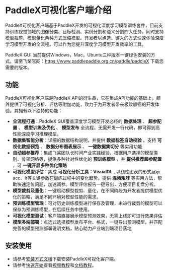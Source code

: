 # PaddleX可视化客户端介绍

PaddleX可视化客户端基于PaddleX开发的可视化深度学习模型训练套件，目前支持训练视觉领域的图像分类、目标检测、实例分割和语义分割四大任务，同时支持模型裁剪、模型量化两种方式压缩模型。开发者以点选、键入的方式快速体验深度学习模型开发的全流程。可以作为您提升深度学习模型开发效率的工具。

PaddleX GUI 当前提供Windows，Mac，Ubuntu三种版本一键绿色安装的方式。请至飞桨官网：https://www.paddlepaddle.org.cn/paddle/paddleX 下载您需要的版本。

## 功能
PaddleX可视化客户端是PaddleX API的衍生品，它在集成API功能的基础上，额外提供了可视化分析、评估等附加功能，致力于为开发者带来极致顺畅的开发体验。其拥有以下独特的功能：
- **全流程打通**：PaddleX GUI覆盖深度学习模型开发必经的 **数据处理** 、 **超参配置** 、 **模型训练及优化** 、 **模型发布** 全流程，无需开发一行代码，即可得到高性能深度学习推理模型。
- **数据集智能分析**：详细的数据结构说明，并提供 **数据标签自动校验** 。支持 **可视化数据预览** 、 **数据分布图表展示** 、 **一键数据集切分** 等实用功能
- **自动超参推荐**：集成飞桨团队长时间产业实践经验，根据用户选择的模型类别、骨架网络等，提供多种针对性优化的 **预训练模型** ，并 **提供推荐超参配置** ，可 **一键开启多种优化策略**
- **可视化模型评估**：集成 **可视化分析工具：VisualDL** , 以线性图表的形式展示acc、lr等关键参数在训练过程中的变化趋势。提供 **混淆矩阵** 等实用方法，帮助快速定位问题，加速调参。模型评估报告一键导出，方便项目复盘分析。
- **模型裁剪及量化**：一键启动模型裁剪、量化，在不同阶段为开发者提供模型优化的策略，满足不同环境对模型性能的需求。
- **预训练模型管理**：可对历史训练模型进行保存及管理，未进行裁剪的模型可以保存为预训练模型，在后续任务中使用。
- **可视化模型测试**：客户端直接展示模型预测效果，无需上线即可进行效果评估
- **模型多端部署**：点选式选择模型发布平台、格式，一键导出预测模型，并匹配完善的模型预测部署说明文档，贴心助力产业端到端项目落地

## 安装使用
- 请参考[安装方式文档](./download.md)下载安装PaddleX可视化客户端。
- 请参考[快速开始](./quick_start.md)查看[视频教程](./quick_start.md/#视频教程)和[文档教程](./quick_start.md/#文档教程)。
